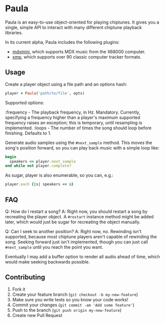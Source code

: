 # Paula

Paula is an easy-to-use object-oriented for playing chiptunes. It gives you a single,
simple API to interact with many different chiptune playback libraries.

In its current alpha, Paula includes the following plugins:
* [mdxmini](https://github.com/BouKiCHi/mdxplayer), which supports MDX music from the
X68000 computer.
* [xmp](http://xmp.sourceforge.net/), which supports over 90 classic computer tracker
formats.

## Usage

Create a player object using a file path and an options hash:

```ruby
player = Paula('path/to/file', opts)
```

Supported options:

:frequency - The playback frequency, in Hz. Mandatory. Currently, specifying a
frequency higher than a player's maximum supported frequency raises an exception;
this is temporary, until resampling is implemented.
:loops - The number of times the song should loop before finishing. Defaults to 1.

Generate audio samples using the `#next_sample` method. This moves the song's 
position forward, so you can play back music with a simple loop like:

```ruby
begin
  speakers << player.next_sample
end while not player.complete?
```

As sugar, player is also enumerable, so you can, e.g.:
```ruby
player.each {|s| speakers << s}
```

## FAQ

Q: How do I restart a song?
A: Right now, you should restart a song by recreating the player object. A
`#restart` instance method might be added later, which would just be sugar for
recreating the object manually.

Q: Can I seek to another position?
A: Right now, no. Rewinding isn't supported, because most chiptune players aren't 
capable of rewinding the song. Seeking forward just isn't implemented, though you
can just call `#next_sample` until you reach the point you want.

Eventually I may add a buffer option to render all audio ahead of time, which would
make seeking backwards possible.

## Contributing

1. Fork it
2. Create your feature branch (`git checkout -b my-new-feature`)
3. Make sure you write tests so you know your code works!
4. Commit your changes (`git commit -am 'Add some feature'`)
5. Push to the branch (`git push origin my-new-feature`)
6. Create new Pull Request
